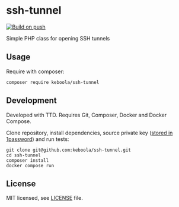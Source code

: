 # ssh-tunnel

[![Build on push](https://github.com/keboola/ssh-tunnel/actions/workflows/push.yml/badge.svg?branch=master)](https://github.com/keboola/ssh-tunnel/actions/workflows/push.yml)

Simple PHP class for opening SSH tunnels

## Usage

Require with composer:

```shell
composer require keboola/ssh-tunnel
```

## Development

Developed with TTD. Requires Git, Composer, Docker and Docker Compose.

Clone repository, install dependencies, source private key ([stored in 1password](https://start.1password.com/open/i?a=Z6RK6YPRYZESDHSAB2SWYZSSUM&v=y2u4vyq4mfdxrnlnn6zxqgr6e4&i=oizwwpxlbrmhtzed4jyp552hri&h=keboola.1password.com)) and run tests:

```shell
git clone git@github.com:keboola/ssh-tunnel.git
cd ssh-tunnel
composer install
docker compose run
```

## License

MIT licensed, see [LICENSE](./LICENSE) file.
